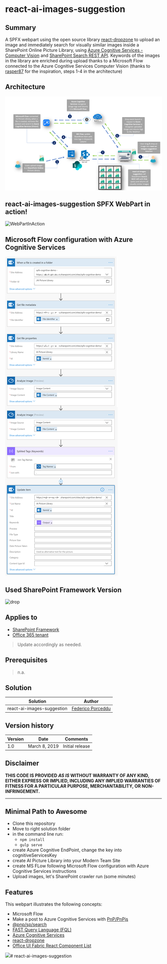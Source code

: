 # react-ai-images-suggestion

## Summary
A SPFX webpart using the open source library [react-dropzone](https://github.com/react-dropzone/react-dropzone) to upload an image and immediately search for visually similar images inside a SharePoint Online Picture Library, using [Azure Cognitive Services - Computer Vision](https://azure.microsoft.com/en-us/services/cognitive-services/computer-vision/) and [SharePoint Search REST API](https://docs.microsoft.com/en-us/sharepoint/dev/general-development/sharepoint-search-rest-api-overview). 
Keywords of the images in the library are enriched during upload thanks to a Microsoft Flow connected to the Azure Cognitive Services Computer Vision (thanks to [rasper87](https://rasper87.wordpress.com/2018/05/11/sharepoint-auto-tagging-with-ai-and-flow/) for the inspiration, steps 1-4 in the architecture)


## Architecture
![Architecture](./assets/react-ai-images-suggestion.png)

## react-ai-images-suggestion SPFX WebPart in action!
![WebPartInAction](./assets/react-ai-images-suggestion-spfx-webpart-action.gif)

## Microsoft Flow configuration with Azure Cognitive Services
![Flow](./assets/flow-azure-cognitive-sharepoint-tags.png)

## Used SharePoint Framework Version 
![drop](https://camo.githubusercontent.com/76987ab657772dcca5321aba68f3ee6b993fd651/68747470733a2f2f696d672e736869656c64732e696f2f62616467652f535046782d312e372e312d677265656e2e737667)

## Applies to

* [SharePoint Framework](https://dev.office.com/sharepoint)
* [Office 365 tenant](https://dev.office.com/sharepoint/docs/spfx/set-up-your-development-environment)

> Update accordingly as needed.

## Prerequisites
 
> n.a.

## Solution

Solution|Author
--------|---------
react-ai-images-suggestion | [Federico Porceddu](https://www.federicoporceddu.com)

## Version history

Version|Date|Comments
-------|----|--------
1.0|March 8, 2019|Initial release

## Disclaimer
**THIS CODE IS PROVIDED *AS IS* WITHOUT WARRANTY OF ANY KIND, EITHER EXPRESS OR IMPLIED, INCLUDING ANY IMPLIED WARRANTIES OF FITNESS FOR A PARTICULAR PURPOSE, MERCHANTABILITY, OR NON-INFRINGEMENT.**

---

## Minimal Path to Awesome

- Clone this repository
- Move to right solution folder 
- in the command line run:
  - `npm install`
  - `gulp serve`
- create Azure Cognitive EndPoint, change the key into cognitiveServicesKey 
- create AI Picture  Library into your Modern Team Site
- create MS FLow following Microsoft Flow configuration with Azure Cognitive Services instructions
- Upload images, let's SharePoint crawler run (some minutes)


## Features
This webpart illustrates the following concepts:

- Microsoft Flow
- Make a post to Azure Cognitive Services with [PnP/PnPjs](https://github.com/pnp/pnpjs)
- [@pnp/sp/search](https://github.com/pnp/pnpjs/blob/dev/packages/sp/docs/search.md)
- [FAST Query Language (FQL)](https://docs.microsoft.com/en-us/sharepoint/dev/general-development/fast-query-language-fql-syntax-reference)
- [Azure Cognitive Services](https://azure.microsoft.com/en-us/services/cognitive-services/computer-vision/)
- [react-dropzone](https://github.com/react-dropzone/react-dropzone)
- [Office UI Fabric React Component List](https://developer.microsoft.com/en-us/fabric#/components/list#Variants)

<img src="https://telemetry.sharepointpnp.com/sp-dev-solutions/solutions/TimeAway" /># react-ai-images-suggestion
